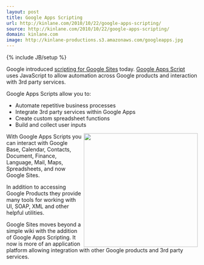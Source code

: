 ```yaml
---
layout: post
title: Google Apps Scripting
url: http://kinlane.com/2010/10/22/google-apps-scripting/
source: http://kinlane.com/2010/10/22/google-apps-scripting/
domain: kinlane.com
image: http://kinlane-productions.s3.amazonaws.com/googleapps.jpg
---
```

{% include JB/setup %}<p>Google introduced <a href="http://googleenterprise.blogspot.com/2010/10/automating-business-processes-in-google.html" target="_blank">scripting for Google Sites</a> today.  <a href="http://code.google.com/googleapps/appsscript/index.html" target="_blank">Google Apps Script</a> uses JavaScript to allow automation across Google products and interaction with 3rd party services.<p></p>
Google Apps Scripts allow you to:
<ul class="mainlist">
	<li>Automate repetitive business processes</li>
	<li>Integrate 3rd party services within Google Apps</li>
	<li>Create custom spreadsheet functions</li>
	<li>Build and collect user inputs</li>
</ul>
<img src="http://kinlane-productions.s3.amazonaws.com/googleapps.jpg" alt="" width="300" align="right" />
With Google Apps Scripts you can interact with Google Base, Calendar, Contacts, Document, Finance, Language,  Mail, Maps, Spreadsheets, and now Google Sites.<p></p>
In addition to accessing Google Products they provide many tools for working with UI, SOAP, XML and other helpful utilities.<p></p>
Google Sites moves beyond a simple wiki with the addition of Google Apps Scripting.  It now is more of an application platform allowing integration with other Google products and 3rd party services.</p>
